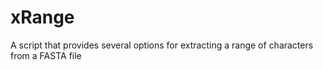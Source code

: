 # xRange
A script that provides several options for extracting a range of characters from a FASTA file

